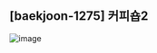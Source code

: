 ## [baekjoon-1275] 커피숍2

![image](https://user-images.githubusercontent.com/22045163/104669124-c4f4a400-571c-11eb-819c-09ec291c56fb.png)

